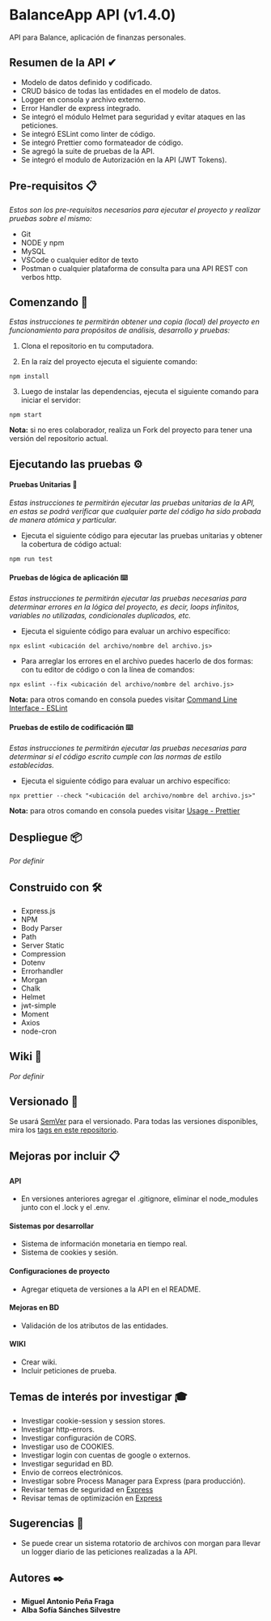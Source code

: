 # BalanceApp API (v1.4.0)

API para Balance, aplicación de finanzas personales.

## Resumen de la API ✔

* Modelo de datos definido y codificado.
* CRUD básico de todas las entidades en el modelo de datos.
* Logger en consola y archivo externo.
* Error Handler de express integrado.
* Se integró el módulo Helmet para seguridad y evitar ataques en las peticiones.
* Se integró ESLint como linter de código.
* Se integró Prettier como formateador de código.
* Se agregó la suite de pruebas de la API.
* Se integró el modulo de Autorización en la API (JWT Tokens).

## Pre-requisitos 📋

_Estos son los pre-requisitos necesarios para ejecutar el proyecto y realizar pruebas sobre el mismo:_

* Git
* NODE y npm
* MySQL
* VSCode o cualquier editor de texto
* Postman o cualquier plataforma de consulta para una API REST con verbos http.

## Comenzando 🚀

_Estas instrucciones te permitirán obtener una copia (local) del proyecto en funcionamiento para propósitos de análisis, desarrollo y pruebas:_

1. Clona el repositorio en tu computadora.

2. En la raíz del proyecto ejecuta el siguiente comando:

```
npm install
```

3. Luego de instalar las dependencias, ejecuta el siguiente comando para iniciar el servidor:

```
npm start
```

**Nota:** si no eres colaborador, realiza un Fork del proyecto para tener una versión del repositorio actual.

## Ejecutando las pruebas ⚙️

#### Pruebas Unitarias 🔩

_Estas instrucciones te permitirán ejecutar las pruebas unitarias de la API, en estas se podrá verificar que cualquier parte del código ha sido probada de manera atómica y particular._

* Ejecuta el siguiente código para ejecutar las pruebas unitarias y obtener la cobertura de código actual:
```
npm run test
```

#### Pruebas de lógica de aplicación ⌨️

_Estas instrucciones te permitirán ejecutar las pruebas necesarias para determinar errores en la lógica del proyecto, es decir, loops infinitos, variables no utilizadas, condicionales duplicados, etc._

* Ejecuta el siguiente código para evaluar un archivo específico:
```
npx eslint <ubicación del archivo/nombre del archivo.js>
```

* Para arreglar los errores en el archivo puedes hacerlo de dos formas: con tu editor de código o con la línea de comandos:
```
npx eslint --fix <ubicación del archivo/nombre del archivo.js>
```

**Nota:** para otros comando en consola puedes visitar [Command Line Interface - ESLint](https://eslint.org/docs/user-guide/command-line-interface)

#### Pruebas de estilo de codificación ⌨️

_Estas instrucciones te permitirán ejecutar las pruebas necesarias para determinar si el código escrito cumple con las normas de estilo establecidas._

* Ejecuta el siguiente código para evaluar un archivo específico:
```
npx prettier --check "<ubicación del archivo/nombre del archivo.js>"
```
**Nota:** para otros comando en consola puedes visitar [Usage - Prettier](https://prettier.io/docs/en/cli.html)

## Despliegue 📦

_Por definir_

## Construido con 🛠️

* Express.js
* NPM
* Body Parser
* Path
* Server Static
* Compression
* Dotenv
* Errorhandler
* Morgan
* Chalk
* Helmet
* jwt-simple
* Moment
* Axios
* node-cron

## Wiki 📖

_Por definir_

## Versionado 📌

Se usará [SemVer](http://semver.org/) para el versionado. Para todas las versiones disponibles, mira los [tags en este repositorio](https://github.com/mapf98/balanceApp/tags).

## Mejoras por incluir 📋

#### API

* En versiones anteriores agregar el .gitignore, eliminar el node_modules junto con el .lock y el .env.

#### Sistemas por desarrollar

* Sistema de información monetaria en tiempo real.
* Sistema de cookies y sesión.

#### Configuraciones de proyecto

* Agregar etiqueta de versiones a la API en el README.

#### Mejoras en BD

* Validación de los atributos de las entidades.

#### WIKI

* Crear wiki.
* Incluir peticiones de prueba.

## Temas de interés por investigar 🎓

* Investigar cookie-session y session stores.
* Investigar http-errors.
* Investigar configuración de CORS.
* Investigar uso de COOKIES.
* Investigar login con cuentas de google o externos.
* Investigar seguridad en BD.
* Envio de correos electrónicos.
* Investigar sobre Process Manager para Express (para producción).
* Revisar temas de seguridad en [Express](https://expressjs.com/en/advanced/best-practice-security.html)
* Revisar temas de optimización en [Express](https://expressjs.com/en/advanced/best-practice-performance.html)

## Sugerencias 🚀

* Se puede crear un sistema rotatorio de archivos con morgan para llevar un logger diario de las peticiones realizadas a la API.

## Autores ✒️

+ **Miguel Antonio Peña Fraga**
+ **Alba Sofía Sánches Silvestre**
